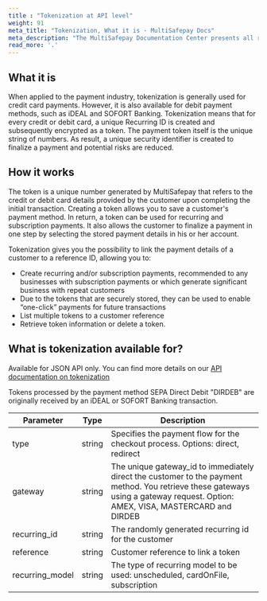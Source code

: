 ```yaml
---
title : "Tokenization at API level"
weight: 91
meta_title: "Tokenization, What it is - MultiSafepay Docs"
meta_description: "The MultiSafepay Documentation Center presents all relevant information about our Plugins and API. You can also find support pages for Payment Methods, Tools and General Questions as well as the contact details of our Support and Integration Teams."
read_more: '.'
---
```


## What it is
When applied to the payment industry, tokenization is generally used for credit card payments. However, it is also available for debit payment methods, such as iDEAL and SOFORT Banking. Tokenization means that for every credit or debit card, a unique Recurring ID is created and subsequently encrypted as a token. The payment token itself is the unique string of numbers. As result, a unique security identifier is created to finalize a payment and potential risks are reduced.


## How it works
The token is a unique number generated by MultiSafepay that refers to the credit or debit card details provided by the customer upon completing the initial transaction. Creating a token allows you to save a customer's payment method. In return, a token can be used for recurring and subscription payments. It also allows the customer to finalize a payment in one step by selecting the stored payment details in his or her account. 

Tokenization gives you the possibility to link the payment details of a customer to a reference ID, allowing you to: 

* Create recurring and/or subscription payments, recommended to any businesses with subscription payments or which generate significant business with repeat customers
* Due to the tokens that are securely stored, they can be used to enable “one-click” payments for future transactions
* List multiple tokens to a customer reference
* Retrieve token information or delete a token.

## What is tokenization available for?

Available for JSON API only. You can find more details on our [API documentation on tokenization](/api/#tokenization-recurring-model)

Tokens processed by the payment method SEPA Direct Debit "DIRDEB" are originally received by an iDEAL or SOFORT Banking transaction. 

| Parameter                      | Type      | Description |
|--------------------------------|-----------|-----------------------------------------------------------------------------------------|
| type | string | Specifies the payment flow for the checkout process. Options: direct, redirect |
| gateway | string | The unique gateway_id to immediately direct the customer to the payment method. You retrieve these gateways using a gateway request. Option: AMEX, VISA, MASTERCARD and DIRDEB |
| recurring_id | string | The randomly generated recurring id for the customer |
| reference | string | Customer reference to link a token |
| recurring_model | string | The type of recurring model to be used: unscheduled, cardOnFile, subscription  |




